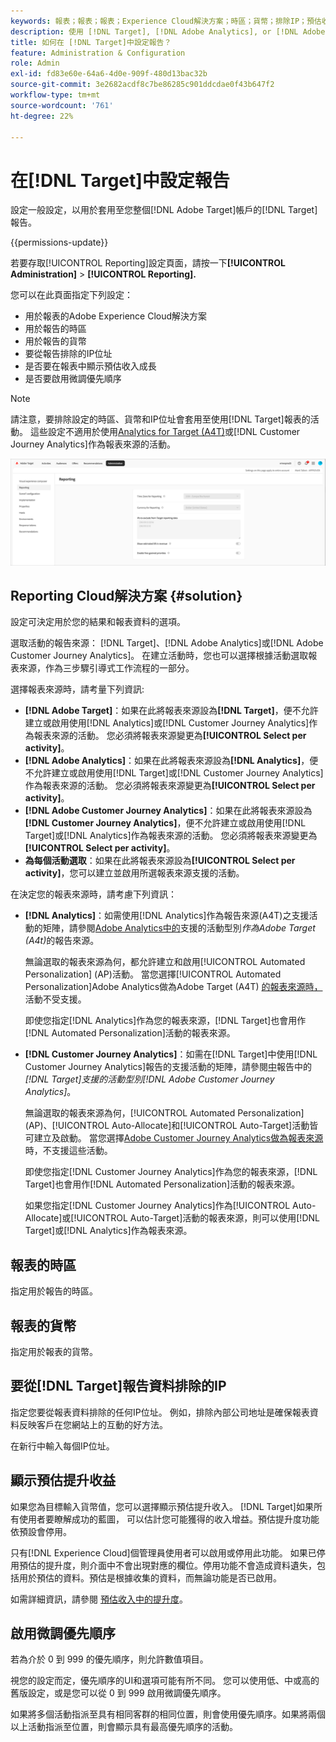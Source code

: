 ```yaml
---
keywords: 報表；報表；報表；Experience Cloud解決方案；時區；貨幣；排除IP；預估收入成長；收入；收入成長；微調優先順序；微調
description: 使用 [!DNL Target], [!DNL Adobe Analytics], or [!DNL Adobe Customer Journey Analytics] 作為報表來源、指定預設時區和貨幣格式、新增要從報表中排除的IP位址等等。
title: 如何在 [!DNL Target]中設定報告？
feature: Administration & Configuration
role: Admin
exl-id: fd83e60e-64a6-4d0e-909f-480d13bac32b
source-git-commit: 3e2682acdf8c7be86285c901ddcdae0f43b647f2
workflow-type: tm+mt
source-wordcount: '761'
ht-degree: 22%

---
```


# 在[!DNL Target]中設定報告

設定一般設定，以用於套用至您整個[!DNL Adobe Target]帳戶的[!DNL Target]報告。

{{permissions-update}}

若要存取[!UICONTROL Reporting]設定頁面，請按一下&#x200B;**[!UICONTROL Administration]** > **[!UICONTROL Reporting].**

您可以在此頁面指定下列設定：

* 用於報表的Adobe Experience Cloud解決方案
* 用於報告的時區
* 用於報告的貨幣
* 要從報告排除的IP位址
* 是否要在報表中顯示預估收入成長
* 是否要啟用微調優先順序

>[!NOTE]
>
>請注意，要排除設定的時區、貨幣和IP位址會套用至使用[!DNL Target]報表的活動。 這些設定不適用於使用[Analytics for Target (A4T)](/help/main/c-integrating-target-with-mac/a4t/a4t.md)或[!DNL Customer Journey Analytics]作為報表來源的活動。

![報告頁面](/help/main/administrating-target/assets/reporting.png)

## Reporting Cloud解決方案 {#solution}

設定可決定用於您的結果和報表資料的選項。

選取活動的報告來源： [!DNL Target]、[!DNL Adobe Analytics]或[!DNL Adobe Customer Journey Analytics]。 在建立活動時，您也可以選擇根據活動選取報表來源，作為三步驟引導式工作流程的一部分。

選擇報表來源時，請考量下列資訊:

* **[!DNL Adobe Target]**：如果在此將報表來源設為&#x200B;**[!DNL Target]**，便不允許建立或啟用使用[!DNL Analytics]或[!DNL Customer Journey Analytics]作為報表來源的活動。 您必須將報表來源變更為&#x200B;**[!UICONTROL Select per activity]**。
* **[!DNL Adobe Analytics]**：如果在此將報表來源設為&#x200B;**[!DNL Analytics]**，便不允許建立或啟用使用[!DNL Target]或[!DNL Customer Journey Analytics]作為報表來源的活動。 您必須將報表來源變更為&#x200B;**[!UICONTROL Select per activity]**。
* **[!DNL Adobe Customer Journey Analytics]**：如果在此將報表來源設為&#x200B;**[!DNL Customer Journey Analytics]**，便不允許建立或啟用使用[!DNL Target]或[!DNL Analytics]作為報表來源的活動。 您必須將報表來源變更為&#x200B;**[!UICONTROL Select per activity]**。
* **為每個活動選取**：如果在此將報表來源設為&#x200B;**[!UICONTROL Select per activity]**，您可以建立並啟用所選報表來源支援的活動。

在決定您的報表來源時，請考慮下列資訊：

* **[!DNL Analytics]**：如需使用[!DNL Analytics]作為報告來源(A4T)之支援活動的矩陣，請參閱[Adobe Analytics中的](/help/main/c-integrating-target-with-mac/a4t/a4t.md#section_F487896214BF4803AF78C552EF1669AA)支援的活動型別&#x200B;*作為Adobe Target (A4t)*&#x200B;的報告來源。

  無論選取的報表來源為何，都允許建立和啟用[!UICONTROL Automated Personalization] (AP)活動。 當您選擇[!UICONTROL Automated Personalization]Adobe Analytics做為Adobe Target (A4T) [的報表來源時，](/help/main/c-integrating-target-with-mac/a4t/a4t.md)活動不受支援。

  即使您指定[!DNL Analytics]作為您的報表來源，[!DNL Target]也會用作[!DNL Automated Personalization]活動的報表來源。

* **[!DNL Customer Journey Analytics]**：如需在[!DNL Target]中使用[!DNL Customer Journey Analytics]報告的支援活動的矩陣，請參閱[中](/help/main/c-integrating-target-with-mac/cja/target-reporting-in-cja.md#supported-activities)報告中的&#x200B;*[!DNL Target]支援的活動型別[!DNL Adobe Customer Journey Analytics]*。

  無論選取的報表來源為何，[!UICONTROL Automated Personalization] (AP)、[!UICONTROL Auto-Allocate]和[!UICONTROL Auto-Target]活動皆可建立及啟動。 當您選擇[Adobe Customer Journey Analytics做為報表來源](/help/main/c-integrating-target-with-mac/cja/target-reporting-in-cja.md)時，不支援這些活動。

  即使您指定[!DNL Customer Journey Analytics]作為您的報表來源，[!DNL Target]也會用作[!DNL Automated Personalization]活動的報表來源。

  如果您指定[!DNL Customer Journey Analytics]作為[!UICONTROL Auto-Allocate]或[!UICONTROL Auto-Target]活動的報表來源，則可以使用[!DNL Target]或[!DNL Analytics]作為報表來源。

## 報表的時區

指定用於報告的時區。

## 報表的貨幣

指定用於報表的貨幣。

## 要從[!DNL Target]報告資料排除的IP

指定您要從報表資料排除的任何IP位址。 例如，排除內部公司地址是確保報表資料反映客戶在您網站上的互動的好方法。

在新行中輸入每個IP位址。

## 顯示預估提升收益

如果您為目標輸入貨幣值，您可以選擇顯示預估提升收入。 [!DNL Target]如果所有使用者要瞭解成功的藍圖， 可以估計您可能獲得的收入增益。預估提升度功能依預設會停用。

只有[!DNL Experience Cloud]個管理員使用者可以啟用或停用此功能。 如果已停用預估的提升度，則介面中不會出現對應的欄位。停用功能不會造成資料遺失，包括用於預估的資料。預估是根據收集的資料，而無論功能是否已啟用。

如需詳細資訊，請參閱 [預估收入中的提升度](/help/main/administrating-target/r-target-account-preferences/estimating-lift-in-revenue.md)。

## 啟用微調優先順序

若為介於 0 到 999 的優先順序，則允許數值項目。

視您的設定而定，優先順序的UI和選項可能有所不同。 您可以使用低、中或高的舊版設定，或是您可以從 0 到 999 啟用微調優先順序。

如果將多個活動指派至具有相同客群的相同位置，則會使用優先順序。如果將兩個以上活動指派至位置，則會顯示具有最高優先順序的活動。
